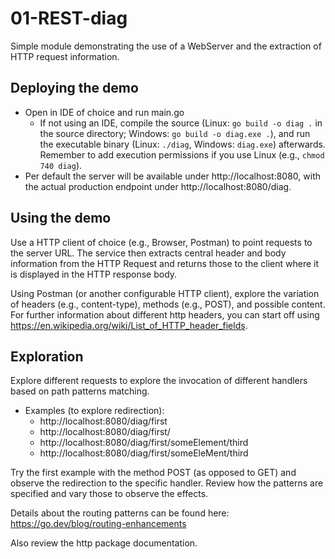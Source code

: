 # 01-REST-diag

Simple module demonstrating the use of a WebServer and the extraction of HTTP request information.

## Deploying the demo

* Open in IDE of choice and run main.go
	* If not using an IDE, compile the source (Linux: `go build -o diag .` in the source directory; Windows: `go build -o diag.exe .`), and run the executable binary (Linux: `./diag`, Windows: `diag.exe`) afterwards. Remember to add execution permissions if you use Linux (e.g., `chmod 740 diag`).
* Per default the server will be available under http://localhost:8080, with the actual production endpoint under http://localhost:8080/diag.

## Using the demo

Use a HTTP client of choice (e.g., Browser, Postman) to point requests to the server URL. The service then extracts central header and body information from the HTTP Request and returns those to the client where it is displayed in the HTTP response body.

Using Postman (or another configurable HTTP client), explore the variation of headers (e.g., content-type), methods (e.g., POST), and possible content. For further information about different http headers, you can start off using https://en.wikipedia.org/wiki/List_of_HTTP_header_fields.

## Exploration

Explore different requests to explore the invocation of different handlers based on path patterns matching. 
* Examples (to explore redirection):
  * http://localhost:8080/diag/first
  * http://localhost:8080/diag/first/
  * http://localhost:8080/diag/first/someElement/third
  * http://localhost:8080/diag/first/someEleMent/third

Try the first example with the method POST (as opposed to GET) and observe the redirection to the specific handler. Review how the patterns are specified and vary those to observe the effects. 

Details about the routing patterns can be found here: https://go.dev/blog/routing-enhancements

Also review the http package documentation.
